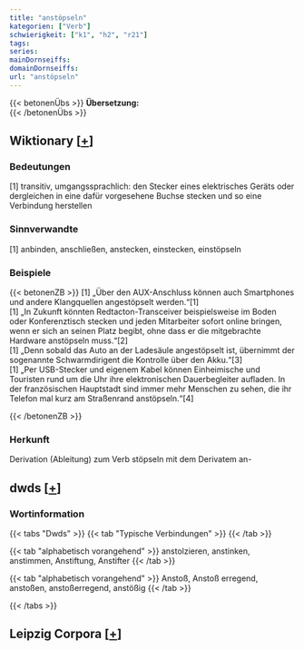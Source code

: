 ```yaml
---
title: "anstöpseln"
kategorien: ["Verb"]
schwierigkeit: ["k1", "h2", "r21"]
tags:
series:
mainDornseiffs:
domainDornseiffs:
url: "anstöpseln"
---
```


{{< betonenÜbs >}}
**Übersetzung:**  
{{< /betonenÜbs >}}

## Wiktionary [[+](https://de.wiktionary.org/wiki/anstöpseln)]

### Bedeutungen
[1] transitiv, umgangssprachlich: den Stecker eines elektrisches Geräts oder dergleichen in eine dafür vorgesehene Buchse stecken und so eine Verbindung herstellen  

### Sinnverwandte
[1] anbinden, anschließen, anstecken, einstecken, einstöpseln  

### Beispiele
{{< betonenZB >}}
[1] „Über den AUX-Anschluss können auch Smartphones und andere Klangquellen angestöpselt werden.“[1]  
[1] „In Zukunft könnten Redtacton-Transceiver beispielsweise im Boden oder Konferenztisch stecken und jeden Mitarbeiter sofort online bringen, wenn er sich an seinen Platz begibt, ohne dass er die mitgebrachte Hardware anstöpseln muss.“[2]  
[1] „Denn sobald das Auto an der Ladesäule angestöpselt ist, übernimmt der sogenannte Schwarmdirigent die Kontrolle über den Akku.“[3]  
[1] „Per USB-Stecker und eigenem Kabel können Einheimische und Touristen rund um die Uhr ihre elektronischen Dauerbegleiter aufladen. In der französischen Hauptstadt sind immer mehr Menschen zu sehen, die ihr Telefon mal kurz am Straßenrand anstöpseln.“[4]  

{{< /betonenZB >}}
### Herkunft
Derivation (Ableitung) zum Verb stöpseln mit dem Derivatem an-  



## dwds [[+](https://www.dwds.de/wb/anstöpseln)]

### Wortinformation
{{< tabs "Dwds" >}}
{{< tab "Typische Verbindungen" >}}
{{< /tab >}}

{{< tab "alphabetisch vorangehend" >}}
anstolzieren, anstinken, anstimmen, Anstiftung, Anstifter
{{< /tab >}}

{{< tab "alphabetisch vorangehend" >}}
Anstoß, Anstoß erregend, anstoßen, anstoßerregend, anstößig
{{< /tab >}}

{{< /tabs >}}

## Leipzig Corpora [[+](https://corpora.uni-leipzig.de/en/res?word=anstöpseln&corpusId=deu_newscrawl-public_2018)]

